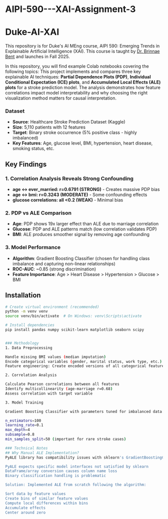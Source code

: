 # AIPI-590---XAI-Assignment-3
# Duke-AI-XAI
This repository is for Duke's AI MEng course, AIPI 590: Emerging Trends in Explainable Artificial Intelligence (XAI). This course is taught by [Dr. Brinnae Bent](https://runsdata.org) and launches in Fall 2025. 

In this repository, you will find example Colab notebooks covering the following topics:
This project implements and compares three key explainable AI techniques: **Partial Dependence Plots (PDP)**, **Individual Conditional Expectation (ICE) plots**, and **Accumulated Local Effects (ALE) plots** for a stroke prediction model. The analysis demonstrates how feature correlations impact model interpretability and why choosing the right visualization method matters for causal interpretation.

### Dataset
- **Source**: Healthcare Stroke Prediction Dataset (Kaggle)
- **Size**: 5,110 patients with 12 features
- **Target**: Binary stroke occurrence (5% positive class - highly imbalanced)
- **Key Features**: Age, glucose level, BMI, hypertension, heart disease, smoking status, etc.


## Key Findings

### 1. Correlation Analysis Reveals Strong Confounding
- **age ↔ ever_married: r=0.6791 (STRONG)** - Creates massive PDP bias
- **age ↔ bmi: r=0.3243 (MODERATE)** - Some confounding effects
- **glucose correlations: all <0.2 (WEAK)** - Minimal bias

### 2. PDP vs ALE Comparison
- **Age**: PDP shows 19x larger effect than ALE due to marriage correlation
- **Glucose**: PDP and ALE patterns match (low correlation validates PDP)
- **BMI**: ALE produces smoother signal by removing age confounding

### 3. Model Performance
- **Algorithm**: Gradient Boosting Classifier (chosen for handling class imbalance and capturing non-linear relationships)
- **ROC-AUC**: ~0.85 (strong discrimination)
- **Feature Importance**: Age > Heart Disease > Hypertension > Glucose > BMI


## Installation
```bash
# Create virtual environment (recommended)
python -m venv venv
source venv/bin/activate  # On Windows: venv\Scripts\activate

# Install dependencies
pip install pandas numpy scikit-learn matplotlib seaborn scipy


### Methodology
1. Data Preprocessing

Handle missing BMI values (median imputation)
Encode categorical variables (gender, marital status, work type, etc.)
Feature engineering: Create encoded versions of all categorical features

2. Correlation Analysis

Calculate Pearson correlations between all features
Identify multicollinearity (age-marriage r=0.68)
Assess correlation with target variable

3. Model Training

Gradient Boosting Classifier with parameters tuned for imbalanced data:

n_estimators=100
learning_rate=0.1
max_depth=4
subsample=0.8
min_samples_split=50 (important for rare stroke cases)

### Technical Notes
## Why Manual ALE Implementation?
PyALE library has compatibility issues with sklearn's GradientBoostingClassifier:

PyALE expects specific model interfaces not satisfied by sklearn
DataFrame/array conversion causes column name loss
Binary classification handling is problematic

Solution: Implemented ALE from scratch following the algorithm:

Sort data by feature values
Create bins of similar feature values
Compute local differences within bins
Accumulate effects
Center around zero

